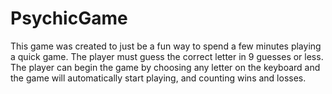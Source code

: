 # PsychicGame

This game was created to just be a fun way to spend a few minutes playing a quick game. The player must guess the correct letter in 9 guesses or less. The player can begin the game by choosing any letter on the keyboard and the game will automatically start playing, and counting wins and losses. 